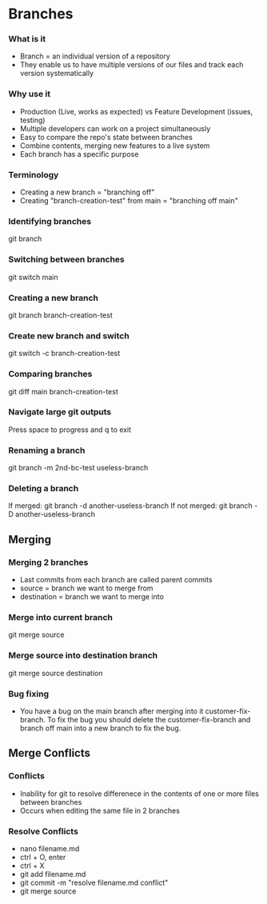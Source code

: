 # Branches

### What is it
- Branch = an individual version of a repository
- They enable us to have multiple versions of our files and track each version systematically

### Why use it
- Production (Live, works as expected) vs Feature Development (issues, testing)
- Multiple developers can work on a project simultaneously
- Easy to compare the repo's state between branches
- Combine contents, merging new features to a live system
- Each branch has a specific purpose

### Terminology
- Creating a new branch = "branching off"
- Creating "branch-creation-test" from main = "branching off main"

### Identifying branches
git branch

### Switching between branches
git switch main

### Creating a new branch
git branch branch-creation-test

### Create new branch and switch
git switch -c branch-creation-test

### Comparing branches
git diff main branch-creation-test

### Navigate large git outputs
Press space to progress and q to exit

### Renaming a branch
git branch -m 2nd-bc-test useless-branch

### Deleting a branch
If merged: git branch -d another-useless-branch
If not merged: git branch -D another-useless-branch

## Merging

### Merging 2 branches
- Last commits from each branch are called parent commits
- source = branch we want to merge from
- destination = branch we want to merge into

### Merge into current branch
git merge source

### Merge source into destination branch
git merge source destination

### Bug fixing
- You have a bug on the main branch after merging into it customer-fix-branch.  To fix the bug you should delete the customer-fix-branch and branch off main into a new branch to fix the bug.


## Merge Conflicts
### Conflicts
- Inability for git to resolve differenece in the contents of one or more files between branches
- Occurs when editing the same file in 2 branches

### Resolve Conflicts
- nano filename.md
- ctrl + O, enter
- ctrl + X
- git add filename.md
- git commit -m "resolve filename.md conflict"
- git merge source 



